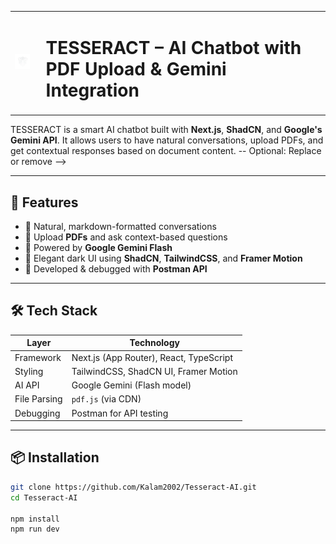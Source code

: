 <table>
  <tr>
    <td><img src="./public/logo.png" alt="TESSERACT Logo" width="60" /></td>
    <td><h1 style="margin-left: 12px;">TESSERACT – AI Chatbot with PDF Upload & Gemini Integration</h1></td>
  </tr>
</table>


TESSERACT is a smart AI chatbot built with **Next.js**, **ShadCN**, and **Google's Gemini API**. It allows users to have natural conversations, upload PDFs, and get contextual responses based on document content.
-- Optional: Replace or remove -->

---

## 🚀 Features

- 💬 Natural, markdown-formatted conversations  
- 📄 Upload **PDFs** and ask context-based questions  
- 🤖 Powered by **Google Gemini Flash**  
- 🎨 Elegant dark UI using **ShadCN**, **TailwindCSS**, and **Framer Motion**  
- 🧪 Developed & debugged with **Postman API**

---

## 🛠️ Tech Stack

| Layer         | Technology                                |
|---------------|--------------------------------------------|
| Framework     | Next.js (App Router), React, TypeScript    |
| Styling       | TailwindCSS, ShadCN UI, Framer Motion      |
| AI API        | Google Gemini (Flash model)                |
| File Parsing  | `pdf.js` (via CDN)                         |
| Debugging     | Postman for API testing                    |

---

## 📦 Installation

```bash
git clone https://github.com/Kalam2002/Tesseract-AI.git
cd Tesseract-AI

npm install
npm run dev
